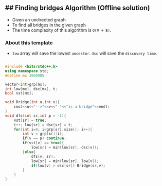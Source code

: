 ## ## Finding bridges Algorithm (Offline solution)
- Given an undirected graph
- To find all bridges in the given graph
- The time complexity of this algorithm is  `O(V + E)`.

### About this template
- `low` array will save the lowest `ancestor`. `dsc` will save the `discovery time`.

```C++

#include <bits/stdc++.h>
using namespace std;
#define mx 1000005

vector<int>grp[mx];
int low[mx], dsc[mx], t;
bool vst[mx];

void Bridge(int u,int v){
    cout<<u<<"-->"<<v<<" "<<"is a bridge"<<endl;
}
void dfs(int sr,int p = -1){
    vst[sr] = true;
    t++; low[sr] = dsc[sr] = t; 
    for(int i=0; i<grp[sr].size(); i++){
        int v = grp[sr][i];
        if(v == p) continue;
        if(vst[v] == true){
            low[sr] = min(low[sr], dsc[v]);
        }else{
            dfs(v, sr);
            low[sr] = min(low[sr], low[v]);
            if(low[v] > dsc[sr]) Bridge(sr,v);
        }
    }
}

```
